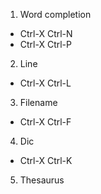 1. Word completion
- Ctrl-X Ctrl-N
- Ctrl-X Ctrl-P

2. Line
- Ctrl-X Ctrl-L

3. Filename
- Ctrl-X Ctrl-F

4. Dic
- Ctrl-X Ctrl-K

5. Thesaurus


